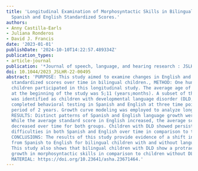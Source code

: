 ```yaml
---
title: 'Longitudinal Examination of Morphosyntactic Skills in Bilingual Children:
  Spanish and English Standardized Scores.'
authors:
- Anny Castilla-Earls
- Juliana Ronderos
- David J. Francis
date: '2023-01-01'
publishDate: '2024-10-10T14:22:57.489334Z'
publication_types:
- article-journal
publication: '*Journal of speech, language, and hearing research : JSLHR*'
doi: 10.1044/2023_JSLHR-22-00495
abstract: 'PURPOSE: This study aimed to examine changes in English and Spanish morphosyntactic
  standardized scores over time in bilingual children., METHOD: One hundred bilingual
  children participated in this longitudinal study. The average age of the children
  at the beginning of the study was 5;11 (years;months). A subset of the participants
  was identified as children with developmental language disorder (DLD, n = 43). Children
  completed behavioral testing in Spanish and English at three time points over a
  period of 2 years. Growth curve modeling was employed to analyze longitudinal data.,
  RESULTS: Distinct patterns of Spanish and English language growth were observed.
  While the average standard score in English increased, the average score in Spanish
  decreased over time for both groups. Children with DLD showed persistent language
  difficulties in both Spanish and English over time in comparison to their peers.,
  CONCLUSIONS: The results of this study provide evidence of a shift in language proficiency
  from Spanish to English for bilingual children with and without language disorders.
  This study also shows that bilingual children with DLD show a protracted but parallel
  growth in morphosyntactic skills in comparison to children without DLD., SUPPLEMENTAL
  MATERIAL: https://doi.org/10.23641/asha.23671464.'
---
```

